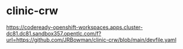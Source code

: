 # clinic-crw

https://codeready-openshift-workspaces.apps.cluster-dc81.dc81.sandbox357.opentlc.com/f?url=https://github.com/JRBowman/clinic-crw/blob/main/devfile.yaml
